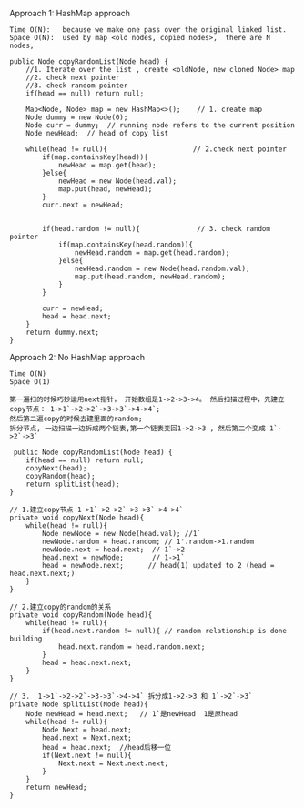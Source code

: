 Approach 1: HashMap approach     

    Time O(N):   because we make one pass over the original linked list.
    Space O(N):  used by map <old nodes, copied nodes>,  there are N nodes,

    public Node copyRandomList(Node head) {
        //1. Iterate over the list , create <oldNode, new cloned Node> map
        //2. check next pointer
        //3. check random pointer
        if(head == null) return null;
        
        Map<Node, Node> map = new HashMap<>();    // 1. create map
        Node dummy = new Node(0);
        Node curr = dummy;  // running node refers to the current position
        Node newHead;  // head of copy list
        
        while(head != null){                     // 2.check next pointer
            if(map.containsKey(head)){
                newHead = map.get(head);
            }else{
                newHead = new Node(head.val);
                map.put(head, newHead);
            }
            curr.next = newHead;
            
            
            if(head.random != null){              // 3. check random pointer
                if(map.containsKey(head.random)){
                    newHead.random = map.get(head.random);
                }else{
                    newHead.random = new Node(head.random.val);
                    map.put(head.random, newHead.random);
                }
            }
            
            curr = newHead;
            head = head.next;
        }
        return dummy.next;
    }
    
    
    
Approach 2: No HashMap approach     
    
    Time O(N)  
    Space O(1)
    
    第一遍扫的时候巧妙运用next指针， 开始数组是1->2->3->4。 然后扫描过程中，先建立copy节点： 1->1`->2->2`->3->3`->4->4`;
    然后第二遍copy的时候去建里面的random;
    拆分节点, 一边扫描一边拆成两个链表,第一个链表变回1->2->3 , 然后第二个变成 1`->2`->3` 
    
     public Node copyRandomList(Node head) {
        if(head == null) return null;
        copyNext(head);
        copyRandom(head);
        return splitList(head);
    }
    
    // 1.建立copy节点 1->1`->2->2`->3->3`->4->4`
    private void copyNext(Node head){
        while(head != null){
            Node newNode = new Node(head.val); //1`
            newNode.random = head.random; // 1'.random->1.random
            newNode.next = head.next;  // 1`->2
            head.next = newNode;       // 1->1`
            head = newNode.next;      // head(1) updated to 2 (head = head.next.next;)
        }
    }
    
    // 2.建立copy的random的关系
    private void copyRandom(Node head){
        while(head != null){
            if(head.next.random != null){ // random relationship is done building
                head.next.random = head.random.next;
            }
            head = head.next.next;
        }
    }
    
    // 3.  1->1`->2->2`->3->3`->4->4` 拆分成1->2->3 和 1`->2`->3` 
    private Node splitList(Node head){
        Node newHead = head.next;   // 1`是newHead  1是原head
        while(head != null){
            Node Next = head.next;
            head.next = Next.next;
            head = head.next;  //head后移一位
            if(Next.next != null){
                Next.next = Next.next.next;
            }
        }
        return newHead;
    }
